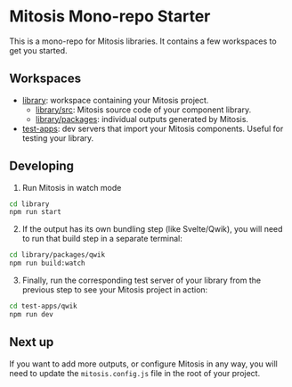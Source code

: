 # Mitosis Mono-repo Starter

This is a mono-repo for Mitosis libraries. It contains a few workspaces to get you started.

## Workspaces

- [library](./library/): workspace containing your Mitosis project.
  - [library/src](./library/src/): Mitosis source code of your component library.
  - [library/packages](./library/packages/): individual outputs generated by Mitosis.
- [test-apps](./test-apps/): dev servers that import your Mitosis components. Useful for testing your library.

## Developing

1. Run Mitosis in watch mode

```bash
cd library
npm run start
```

2. If the output has its own bundling step (like Svelte/Qwik), you will need to run that build step in a separate terminal:

```bash
cd library/packages/qwik
npm run build:watch
```

3. Finally, run the corresponding test server of your library from the previous step to see your Mitosis project in action:

```bash
cd test-apps/qwik
npm run dev
```

## Next up

If you want to add more outputs, or configure Mitosis in any way, you will need to update the `mitosis.config.js` file in the root of your project.
